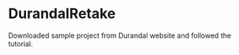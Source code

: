 DurandalRetake
==============

Downloaded sample project from Durandal website and followed the tutorial.
